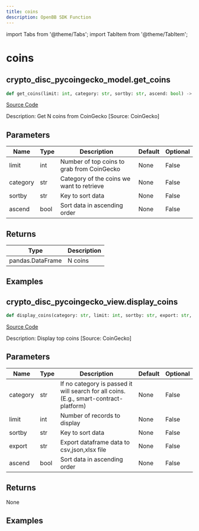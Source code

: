 ```yaml
---
title: coins
description: OpenBB SDK Function
---
```


import Tabs from '@theme/Tabs';
import TabItem from '@theme/TabItem';

# coins

<Tabs>
<TabItem value="model" label="Model" default>

## crypto_disc_pycoingecko_model.get_coins

```python title='openbb_terminal/cryptocurrency/discovery/pycoingecko_model.py'
def get_coins(limit: int, category: str, sortby: str, ascend: bool) -> DataFrame:
```
[Source Code](https://github.com/OpenBB-finance/OpenBBTerminal/tree/main/openbb_terminal/cryptocurrency/discovery/pycoingecko_model.py#L121)

Description: Get N coins from CoinGecko [Source: CoinGecko]

## Parameters

| Name | Type | Description | Default | Optional |
| ---- | ---- | ----------- | ------- | -------- |
| limit | int | Number of top coins to grab from CoinGecko | None | False |
| category | str | Category of the coins we want to retrieve | None | False |
| sortby | str | Key to sort data | None | False |
| ascend | bool | Sort data in ascending order | None | False |

## Returns

| Type | Description |
| ---- | ----------- |
| pandas.DataFrame | N coins |

## Examples



</TabItem>
<TabItem value="view" label="View">

## crypto_disc_pycoingecko_view.display_coins

```python title='openbb_terminal/cryptocurrency/discovery/pycoingecko_view.py'
def display_coins(category: str, limit: int, sortby: str, export: str, ascend: bool) -> None:
```
[Source Code](https://github.com/OpenBB-finance/OpenBBTerminal/tree/main/openbb_terminal/cryptocurrency/discovery/pycoingecko_view.py#L35)

Description: Display top coins [Source: CoinGecko]

## Parameters

| Name | Type | Description | Default | Optional |
| ---- | ---- | ----------- | ------- | -------- |
| category | str | If no category is passed it will search for all coins. (E.g., smart-contract-platform) | None | False |
| limit | int | Number of records to display | None | False |
| sortby | str | Key to sort data | None | False |
| export | str | Export dataframe data to csv,json,xlsx file | None | False |
| ascend | bool | Sort data in ascending order | None | False |

## Returns

None

## Examples



</TabItem>
</Tabs>